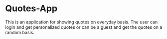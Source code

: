 # Quotes-App

This is an application for showing quotes on everyday basis. The user can login and get personalized quotes or can be a guest and get the quotes on a random basis.
